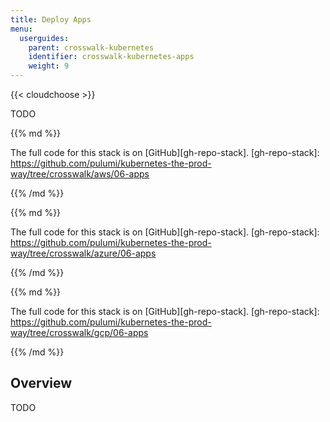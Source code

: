 ```yaml
---
title: Deploy Apps
menu:
  userguides:
    parent: crosswalk-kubernetes
    identifier: crosswalk-kubernetes-apps
    weight: 9
---
```


{{< cloudchoose >}}

TODO

<div class="cloud-prologue-aws"></div>
<div class="mt">
{{% md %}}

The full code for this stack is on [GitHub][gh-repo-stack].
[gh-repo-stack]: https://github.com/pulumi/kubernetes-the-prod-way/tree/crosswalk/aws/06-apps

{{% /md %}}
</div>

<div class="cloud-prologue-azure"></div>
<div class="mt">
{{% md %}}

The full code for this stack is on [GitHub][gh-repo-stack].
[gh-repo-stack]: https://github.com/pulumi/kubernetes-the-prod-way/tree/crosswalk/azure/06-apps

{{% /md %}}
</div>

<div class="cloud-prologue-gcp"></div>
<div class="mt">
{{% md %}}

The full code for this stack is on [GitHub][gh-repo-stack].
[gh-repo-stack]: https://github.com/pulumi/kubernetes-the-prod-way/tree/crosswalk/gcp/06-apps

{{% /md %}}
</div>

## Overview

TODO
